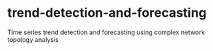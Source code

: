 # trend-detection-and-forecasting
Time series trend detection and forecasting using complex network topology analysis
